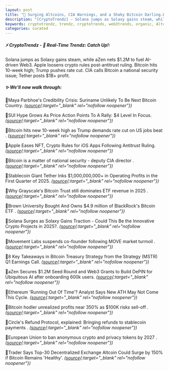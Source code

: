 ```yaml
---
layout: post
title: "🌌 Surging Altcoins, CIA Warnings, and a Shaky Bitcoin Darling.Latest Bitcoin News"
description: "[CryptoTrendz] - Solana jumps as Solaxy gains steam, while aZen nets $1.2M to fuel AI-driven Web3. Apple loosens crypto rules post-antitrust ruling. Bitcoin hits 10-week high; Trump pushes rate cut. CIA calls Bitcoin a national security issue; Tether posts $1B+ profit."
keywords: cryptotrendz, trendz, cryptotrends, web3trends, organic, Altcoin, Ethereum, revenue, Web3, Trump, stablecoin, AI, Analyst, market, Crypto, Bitcoin, Suriname
categories: curated
---
```


##### ⚡ CryptoTrendz - 📌 *Real-Time Trendz: Catch Up!:*

Solana jumps as Solaxy gains steam, while aZen nets $1.2M to fuel AI-driven Web3. Apple loosens crypto rules post-antitrust ruling. Bitcoin hits 10-week high; Trump pushes rate cut. CIA calls Bitcoin a national security issue; Tether posts $1B+ profit.

##### ✨ *We’ll now walk through:*


🔹Maya Parbhoe's Credibility Crisis: Suriname Unlikely To Be Next Bitcoin Country. *([source](https://s.avyag.com/a7lz){:target="_blank" rel="nofollow noopener"})*

🔹SUI Hype Grows As Price Action Points To A Rally: $4 Level In Focus. *([source](https://s.avyag.com/ng7l){:target="_blank" rel="nofollow noopener"})*

🔹Bitcoin hits new 10-week high as Trump demands rate cut on US jobs beat . *([source](https://s.avyag.com/1bdx){:target="_blank" rel="nofollow noopener"})*

🔹Apple Eases NFT, Crypto Rules for iOS Apps Following Antitrust Ruling. *([source](https://s.avyag.com/lwtp){:target="_blank" rel="nofollow noopener"})*

🔹Bitcoin is a matter of national security - deputy CIA director . *([source](https://s.avyag.com/5m3o){:target="_blank" rel="nofollow noopener"})*

🔹Stablecoin Giant Tether Inks $1,000,000,000+ in Operating Profits in the First Quarter of 2025. *([source](https://s.avyag.com/9aiw){:target="_blank" rel="nofollow noopener"})*

🔹Why Grayscale's Bitcoin Trust still dominates ETF revenue in 2025 . *([source](https://s.avyag.com/zmt9){:target="_blank" rel="nofollow noopener"})*

🔹Brown University Bought And Owns $4.9 million of BlackRock's Bitcoin ETF . *([source](https://s.avyag.com/ndpe){:target="_blank" rel="nofollow noopener"})*

🔹Solana Surges as Solaxy Gains Traction - Could This Be the Innovative Crypto Projects in 2025?. *([source](https://s.avyag.com/rom6){:target="_blank" rel="nofollow noopener"})*

🔹Movement Labs suspends co-founder following MOVE market turmoil . *([source](https://s.avyag.com/ee0u){:target="_blank" rel="nofollow noopener"})*

🔹8 Key Takeaways in Bitcoin Treasury Strategy from the Strategy (MSTR) Q1 Earnings Call. *([source](https://s.avyag.com/l9ln){:target="_blank" rel="nofollow noopener"})*

🔹aZen Secures $1.2M Seed Round and Web3 Grants to Build DePIN for Ubiquitous AI after onboarding 600k users. *([source](https://s.avyag.com/vedm){:target="_blank" rel="nofollow noopener"})*

🔹Ethereum 'Running Out Of Time'? Analyst Says New ATH May Not Come This Cycle. *([source](https://s.avyag.com/bp8h){:target="_blank" rel="nofollow noopener"})*

🔹Bitcoin hodler unrealized profits near 350% as $100K risks sell-off . *([source](https://s.avyag.com/3s9p){:target="_blank" rel="nofollow noopener"})*

🔹Circle's Refund Protocol, explained: Bringing refunds to stablecoin payments . *([source](https://s.avyag.com/5gsr){:target="_blank" rel="nofollow noopener"})*

🔹European Union to ban anonymous crypto and privacy tokens by 2027 . *([source](https://s.avyag.com/1zbb){:target="_blank" rel="nofollow noopener"})*

🔹Trader Says Top-30 Decentralized Exchange Altcoin Could Surge by 150% if Bitcoin Remains 'Healthy'. *([source](https://s.avyag.com/02hj){:target="_blank" rel="nofollow noopener"})*
